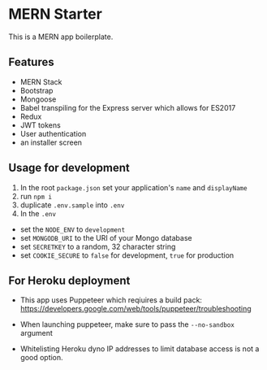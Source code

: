 # MERN Starter

This is a MERN app boilerplate.

## Features

- MERN Stack
- Bootstrap
- Mongoose
- Babel transpiling for the Express server which allows for ES2017
- Redux
- JWT tokens
- User authentication
- an installer screen

## Usage for development

1. In the root `package.json` set your application's `name` and `displayName`
1. run `npm i`
1. duplicate `.env.sample` into `.env`
1. In the `.env`

- set the `NODE_ENV` to `development`
- set `MONGODB_URI` to the URI of your Mongo database
- set `SECRETKEY` to a random, 32 character string
- set `COOKIE_SECURE` to `false` for development, `true` for production

## For Heroku deployment

- This app uses Puppeteer which reqiuires a build pack:
  https://developers.google.com/web/tools/puppeteer/troubleshooting

- When launching puppeteer, make sure to pass the `--no-sandbox` argument

- Whitelisting Heroku dyno IP addresses to limit database access is not a good option.
